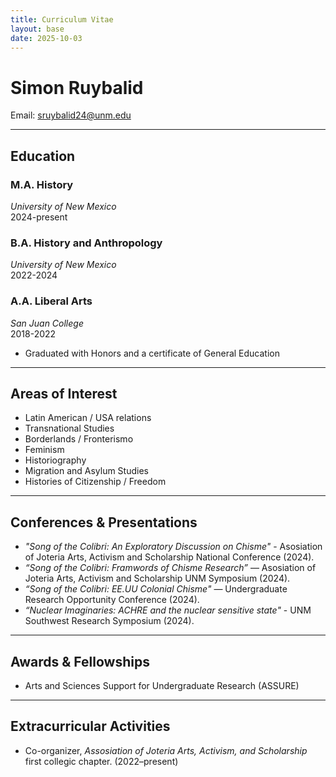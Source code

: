 ```yaml
---
title: Curriculum Vitae
layout: base
date: 2025-10-03
---
```


# Simon Ruybalid
Email: sruybalid24@unm.edu  

---

## Education


### M.A. History
*University of New Mexico*  
2024-present

### B.A. History and Anthropology
*University of New Mexico*  
2022-2024 

### A.A. Liberal Arts
*San Juan College*              
2018-2022       
- Graduated with Honors and a certificate of General Education

---

## Areas of Interest
- Latin American / USA relations
- Transnational Studies
- Borderlands / Fronterismo
- Feminism
- Historiography
- Migration and Asylum Studies
- Histories of Citizenship / Freedom 

---

## Conferences & Presentations
- *"Song of the Colibri: An Exploratory Discussion on Chisme"* - Asosiation of Joteria Arts, Activism and Scholarship National Conference (2024).
- *“Song of the Colibri: Framwords of Chisme Research”* — Asosiation of Joteria Arts, Activism and Scholarship UNM Symposium (2024).  
- *“Song of the Colibri: EE.UU Colonial Chisme"* — Undergraduate Research Opportunity Conference (2024). 
- *“Nuclear Imaginaries: ACHRE and the nuclear sensitive state"* - UNM Southwest Research Symposium (2024).

---

## Awards & Fellowships
- Arts and Sciences Support for Undergraduate Research (ASSURE)

---

## Extracurricular Activities
- Co-organizer, *Assosiation of Joteria Arts, Activism, and Scholarship* first collegic chapter. (2022–present)  
